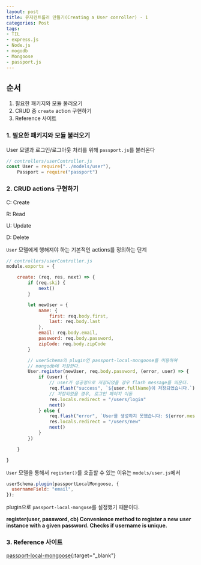 ```yaml
---
layout: post 
title: 유저컨트롤러 만들기(Creating a User conroller) - 1
categories: Post
tags: 
- TIL
- express.js
- Node.js
- mogodb
- Mongoose
- passport.js
---
```


## 순서

1. 필요한 패키지와 모듈 불러오기
2. CRUD 중 `create` action 구현하기
3. Reference 사이트
  
### 1. 필요한 패키지와 모듈 불러오기

User 모델과 로그인/로그아웃 처리를 위해 `passport.js`를 불러온다

```javascript
// controllers/userController.js
const User = require("../models/user"),
    Passport = require("passport")
```

### 2. CRUD actions 구현하기

C: Create

R: Read

U: Update

D: Delete

`User` 모델에게 행해져야 하는 기본적인 actions를 정의하는 단계

```javascript
// controllers/userController.js
module.exports = {

    create: (req, res, next) => {
        if (req.ski) {
            next()
        }

        let newUser = {
            name: {
                first: req.body.first,
                last: req.body.last
            },
            email: req.body.email,
            password: req.body.password,
            zipCode: req.body.zipCode
        }

        // userSchema의 plugin인 passport-local-mongoose를 이용하여 
        // mongodb에 저장한다.
        User.register(newUser, req.body.password, (error, user) => {
            if (user) {
                // user가 성공정으로 저장되었을 경우 flash message를 띄운다.
                req.flash("success", `${user.fullName}이 저장되었습니다.`)
                // 저장되었을 경우, 로그인 페이지 이동
                res.locals.redirect = "/users/login"
                next()
            } else {
                req.flash("error", `User를 생성하지 못했습니다: ${error.message}`)
                res.locals.redirect = "/users/new"
                next()
            }
        })

    }

}
```

`User` 모델을 통해서 `register()`를 호출할 수 있는 이유는 `models/user.js`에서

```javascript
userSchema.plugin(passportLocalMongoose, {
  usernameField: "email",
});
```

plugin으로 `passport-local-mongose`를 설정했기 때문이다.

**register(user, password, cb) Convenience method to register a new user instance with a given password. Checks if username is unique.**

### 3. Reference 사이트

[passport-local-mongoose](https://www.npmjs.com/package/passport-local-mongoose){:target="_blank"}
